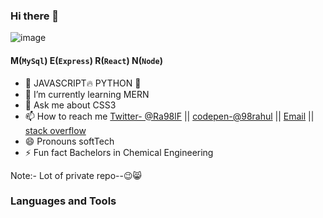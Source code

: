 ### Hi there 👋
![image](https://github.com/98rahul/98rahul/assets/71221556/a2cee8bc-068b-4508-873d-f1ec9820f0a4)
#### M(`MySql`)      E(`Express`)      R(`React`)     N(`Node`)




<!--
**98rahul/98rahul** is a ✨ _special_ ✨ repository because its `README.md` (this file) appears on your GitHub profile.
👯 I’m looking to collaborate on ...
- 🤔 I’m looking for help with ...
Here are some ideas to get you started:
-->
- 🔭  JAVASCRIPT🔥 PYTHON 🐍
- 🌱 I’m currently learning MERN 
- 💬 Ask me about CSS3
- 📫 How to reach me [Twitter- @Ra98lF](https://twitter.com/Ra98lF) ||
[codepen-@98rahul](https://codepen.io/98rahul) || [Email](17755nith@gmail.com) || [stack overflow](https://stackoverflow.com/users/19042385/rahul-raj)
- 😄 Pronouns softTech
- ⚡ Fun fact Bachelors in Chemical Engineering 


<!-- <img src="https://github-readme-stats.vercel.app/api?username=98rahul&&show_icons=true&title_color=462525&icon_color=212121&text_color=462525&bg_color=dbdbdb"  /> -->  
Note:- Lot of private repo--😉😸

### Languages and Tools

